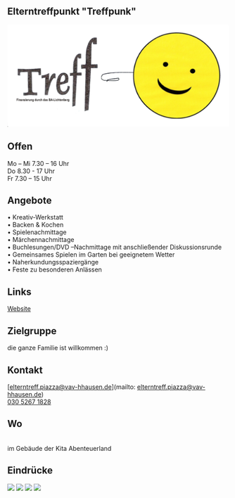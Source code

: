 ## Elterntreffpunkt "Treffpunk"
<img id="topmedia" src="images/Piazza/treffpunkt.png" />

## Offen
Mo – Mi 7.30 – 16 Uhr<br>
Do 8.30 - 17 Uhr<br>
Fr 7.30 – 15 Uhr<br>

<!--
## Wochenplan
<pre id="weeklyschedule">
Mo 09:00 - 11:00 Elternfrühstück (Themen: Gesunde Ernährung, Abstillen...)
Di 09:00 – 11:00 Krabbelgruppe
Mi 09:00 - 11:00 Nähkurs
Do 09:30 - 11:00 Krabbelgruppe
Do 14:00 - 17:00 Ausleihe von hochwertigen Aktion u. Brettspielen
</pre>
-->

## Angebote
•	Kreativ-Werkstatt<br>
•	Backen & Kochen <br>
•	Spielenachmittage<br>
•	Märchennachmittage <br>
•	Buchlesungen/DVD –Nachmittage mit anschließender Diskussionsrunde <br>
•	Gemeinsames Spielen im Garten bei geeignetem Wetter<br>
•	Naherkundungsspaziergänge<br>
•	Feste zu besonderen Anlässen<br>

## Links
<a class="external_link" target="blank" href="https://www.vav-hhausen.de/Bereiche/Familie/treffpunkt.html">Website</a>

## Zielgruppe
die ganze Familie ist willkommen :)

## Kontakt
[elterntreff.piazza@vav-hhausen.de](mailto: elterntreff.piazza@vav-hhausen.de)<br>
<a href="tel:+493052671828">030 5267 1828</a>

## Wo
<div id="gmap"></div>
<script>window.onload = showMap('Anna-Ebermann-Str. 25, 13053 Berlin', 0, 'gmap_mini')</script><br>
im Gebäude der Kita Abenteuerland

## Eindrücke
<div class="mediacontainer">
    <img src="/Familienzentren/images/Piazza/1.jpg" />
    <img src="/Familienzentren/images/Piazza/2.jpg" />
    <img src="/Familienzentren/images/Piazza/3.jpg" />
    <img src="/Familienzentren/images/Piazza/4.jpg" />
</div>
